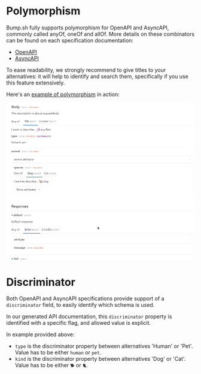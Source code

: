 # Polymorphism

Bump.sh fully supports polymorphism for OpenAPI and AsyncAPI, commonly called anyOf, oneOf and allOf.
More details on these combinators can be found on each specification documentation:

- [OpenAPI](https://spec.openapis.org/oas/v3.1.0#discriminator-object)
- [AsyncAPI](https://www.asyncapi.com/docs/reference/specification/v2.5.0#schemaComposition)

To ease readability, we strongly recommend to give titles to your alternatives: it will help to identify and search them, specifically if you use this feature extensively.

Here's an [example of polymorphism](https://bump.sh/bump/doc/petstore-alternatives#operation-post-pets-body-animal-cat-species-species-alternative) in action:

<div style={{textAlign: 'center'}}>

![](/files/help/anyOf-discriminator.gif)

</div>

# Discriminator

Both OpenAPI and AsyncAPI specifications provide support of a `discriminator` field,
to easily identify which schema is used.

In our generated API documentation, this `discriminator` property is identified
with a specific flag, and allowed value is explicit.

In example provided above:
* `type` is the discriminator property between alternatives 'Human' or 'Pet'. Value has to be either `human` or `pet`.
* `kind` is the discriminator property between alternatives 'Dog' or 'Cat'. Value has to be either `🐕` or `🐈`.
